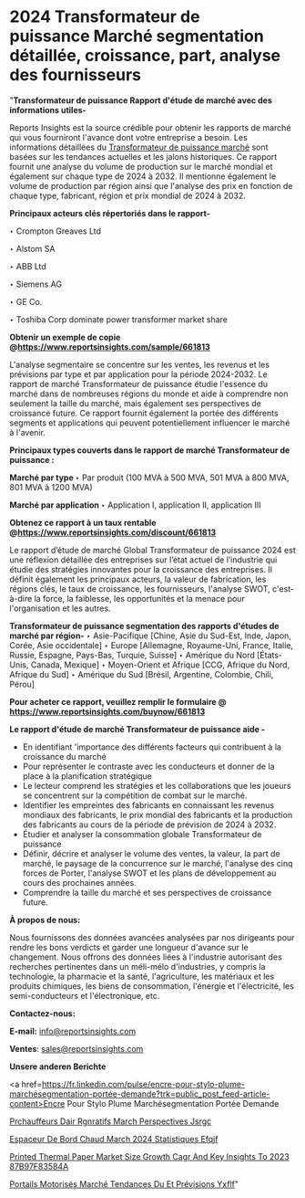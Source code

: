 # 2024 Transformateur de puissance Marché segmentation détaillée, croissance, part, analyse des fournisseurs

"<strong>Transformateur de puissance Rapport d'étude de marché avec des informations utiles-</strong>

Reports Insights est la source crédible pour obtenir les rapports de marché qui vous fourniront l'avance dont votre entreprise a besoin. Les informations détaillées du <a href=https://www.reportsinsights.com/sample/661813>Transformateur de puissance marché</a> sont basées sur les tendances actuelles et les jalons historiques. Ce rapport fournit une analyse du volume de production sur le marché mondial et également sur chaque type de 2024 à 2032. Il mentionne également le volume de production par région ainsi que l'analyse des prix en fonction de chaque type, fabricant, région et prix mondial de 2024 à 2032.

<b>Principaux acteurs clés répertoriés dans le rapport-</b>

‣ Crompton Greaves Ltd

‣ Alstom SA

‣ ABB Ltd

‣ Siemens AG

‣ GE Co.

‣ Toshiba Corp dominate power transformer market share

<strong><b>Obtenir un exemple de copie @</b></strong><a href=https://www.reportsinsights.com/sample/661813><strong><b>https://www.reportsinsights.com/sample/661813</b></strong></a>

L'analyse segmentaire se concentre sur les ventes, les revenus et les prévisions par type et par application pour la période 2024-2032. Le rapport de marché Transformateur de puissance étudie l'essence du marché dans de nombreuses régions du monde et aide à comprendre non seulement la taille du marché, mais également ses perspectives de croissance future. Ce rapport fournit également la portée des différents segments et applications qui peuvent potentiellement influencer le marché à l'avenir.

<strong>Principaux types couverts dans le rapport de marché Transformateur de puissance :</strong>

<strong>Marché par type </strong>
‣ Par produit (100 MVA à 500 MVA, 501 MVA à 800 MVA, 801 MVA à 1200 MVA)

<strong>Marché par application </strong>
‣ Application I, application II, application III

<strong><b>Obtenez ce rapport à un taux rentable @</b></strong><a href=https://www.reportsinsights.com/discount/661813><strong><b>https://www.reportsinsights.com/discount/661813</b></strong></a>

Le rapport d’étude de marché Global Transformateur de puissance 2024 est une réflexion détaillée des entreprises sur l’état actuel de l’industrie qui étudie des stratégies innovantes pour la croissance des entreprises. Il définit également les principaux acteurs, la valeur de fabrication, les régions clés, le taux de croissance, les fournisseurs, l'analyse SWOT, c'est-à-dire la force, la faiblesse, les opportunités et la menace pour l'organisation et les autres.

<strong>Transformateur de puissance segmentation des rapports d'études de marché par région-</strong>
‣ Asie-Pacifique [Chine, Asie du Sud-Est, Inde, Japon, Corée, Asie occidentale]
‣ Europe [Allemagne, Royaume-Uni, France, Italie, Russie, Espagne, Pays-Bas, Turquie, Suisse]
‣ Amérique du Nord [États-Unis, Canada, Mexique]
‣ Moyen-Orient et Afrique [CCG, Afrique du Nord, Afrique du Sud]
‣ Amérique du Sud [Brésil, Argentine, Colombie, Chili, Pérou]

<strong>Pour acheter ce rapport, veuillez remplir le formulaire @   <a href=https://www.reportsinsights.com/buynow/661813>https://www.reportsinsights.com/buynow/661813</a></strong>

<strong>Le rapport d'étude de marché Transformateur de puissance aide -</strong>
<ul>
  <li>En identifiant 'importance des différents facteurs qui contribuent à la croissance du marché</li>
  <li>Pour représenter le contraste avec les conducteurs et donner de la place à la planification stratégique</li>
  <li>Le lecteur comprend les stratégies et les collaborations que les joueurs se concentrent sur la compétition de combat sur le marché.</li>
  <li>Identifier les empreintes des fabricants en connaissant les revenus mondiaux des fabricants, le prix mondial des fabricants et la production des fabricants au cours de la période de prévision de 2024 à 2032.</li>
  <li>Étudier et analyser la consommation globale Transformateur de puissance</li>
  <li>Définir, décrire et analyser le volume des ventes, la valeur, la part de marché, le paysage de la concurrence sur le marché, l'analyse des cinq forces de Porter, l'analyse SWOT et les plans de développement au cours des prochaines années.</li>
  <li>Comprendre la taille du marché et ses perspectives de croissance future.</li>
</ul>
<strong>À propos de nous:</strong>

Nous fournissons des données avancées analysées par nos dirigeants pour rendre les bons verdicts et garder une longueur d'avance sur le changement. Nous offrons des données liées à l'industrie autorisant des recherches pertinentes dans un méli-mélo d'industries, y compris la technologie, la pharmacie et la santé, l'agriculture, les matériaux et les produits chimiques, les biens de consommation, l'énergie et l'électricité, les semi-conducteurs et l'électronique, etc.

<strong>Contactez-nous:</strong>

<strong>E-mail:</strong> <a href=mailto:info@reportsinsights.com>info@reportsinsights.com</a>

<strong>Ventes</strong>: <a href=mailto:sales@reportsinsights.com>sales@reportsinsights.com</a>

<strong>Unsere anderen Berichte</strong>

<a href=https://fr.linkedin.com/pulse/encre-pour-stylo-plume-marchésegmentation-portée-demande?trk=public_post_feed-article-content>Encre Pour Stylo Plume Marchésegmentation Portée Demande</a>

<a href=https://www.linkedin.com/pulse/pr%C3%A9chauffeurs-dair-r%C3%A9g%C3%A9n%C3%A9ratifs-march%C3%A9-perspectives-jsrgc/>Prchauffeurs Dair Rgnratifs March Perspectives Jsrgc</a>

<a href=https://www.linkedin.com/pulse/espaceur-de-bord-chaud-march%C3%A9-2024-statistiques-efqjf/>Espaceur De Bord Chaud March 2024 Statistiques Efqjf</a>

<a href=https://medium.com/@swatiga40/printed-thermal-paper-market-size-growth-cagr-and-key-insights-to-2023-87b97f83584a>Printed Thermal Paper Market Size Growth Cagr And Key Insights To 2023 87B97F83584A</a>

<a href=https://fr.linkedin.com/pulse/portails-motorisés-marché-tendances-du-et-prévisions-yxflf/>Portails Motorisés Marché Tendances Du Et Prévisions Yxflf</a>"
